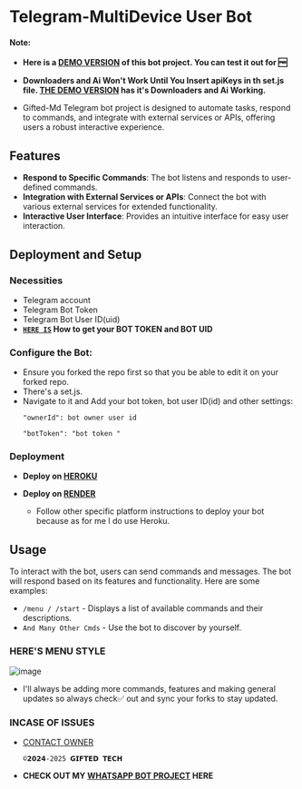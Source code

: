 # Telegram-MultiDevice User Bot 


   #### Note:

- **Here is a [DEMO VERSION](https://t.me/giftedmd_bot) of this bot project. You can test it out for 🆓**
- **Downloaders and Ai Won't Work Until You Insert apiKeys in th set.js file. [THE DEMO VERSION](https://t.me/giftedmd_bot) has it's Downloaders and Ai Working.**

- Gifted-Md Telegram bot project is designed to automate tasks, respond to commands, and integrate with external services or APIs, offering users a robust interactive experience.

## Features

- **Respond to Specific Commands**: The bot listens and responds to user-defined commands.
- **Integration with External Services or APIs**: Connect the bot with various external services for extended functionality.
- **Interactive User Interface**: Provides an intuitive interface for easy user interaction.

## Deployment and Setup

### Necessities

- Telegram account
- Telegram Bot Token
- Telegram Bot User ID(uid)
- **[`HERE IS`](https://github.com/mauricegift/telegram-bot/blob/main/gift/bot-token-and-uid.md) How to get your BOT TOKEN and BOT UID**

### Configure the Bot:
   - Ensure you forked the repo first so that you be able to edit it on your forked repo.
   - There's a set.js.
   - Navigate to it and Add your bot token, bot user ID(id) and other settings:
     ```
     "ownerId": bot owner user id
     ```
     ```
     "botToken": "bot token "
     ```

### Deployment

- **Deploy on [HEROKU](https://github.com/mauricegift/telegram-bot/blob/main/gift/heroku.md)**

- **Deploy on [RENDER](https://dashboard.render.com/new)**
  
  - Follow other specific platform instructions to deploy your bot because as for me I do use Heroku.

## Usage

To interact with the bot, users can send commands and messages. The bot will respond based on its features and functionality. Here are some examples:

- `/menu / /start` - Displays a list of available commands and their descriptions.
- `And Many Other Cmds` - Use the bot to discover by yourself.

### HERE'S MENU STYLE ###
![image](https://github.com/user-attachments/assets/582f22e9-c756-4c41-9de8-aab89f7e92ae)



- I'll always be adding more commands, features and making general updates so always check✅ out and sync your forks to stay updated.

### INCASE OF ISSUES ###
 - [CONTACT OWNER](t.me/mauricegift)

       ©𝟮𝟬𝟮𝟰-2025 𝗚𝗜𝗙𝗧𝗘𝗗 𝗧𝗘𝗖𝗛

- **CHECK OUT MY [WHATSAPP BOT PROJECT](https://github.com/mauricegift/gifted-md) HERE**
